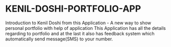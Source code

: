 # KENIL-DOSHI-PORTFOLIO-APP
Introduction to Kenil Doshi from this Application - A new way to show personal portfolio with help of application  This Application has all the details regarding to portfolio and at the last it also has feedback system which automatically send message(SMS) to your number.
